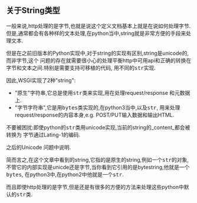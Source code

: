 ## 关于String类型

一般来说,http处理的是字节,也就是说这个定义文档基本上就是在说如何处理字节.
但是,通常都会有各种样的文本处理,在python当中,string就是非常方便的手段来处理文本.

但是在之前旧版本的Python实现中,对于string的实现有区别,string是unicode的,而非字节,这个
问题的存在就需要很小心的处理平衡http中可用api和正确的转换在字节和文本之间.特别是需要支持可移植的代码,
用不同的<tt class="docutils literal">str</tt>实现.

因此,WSGI实现了2种"string":

* "原生"字符串,它总是使用<tt class="docutils literal">str</tt>类来实现,用在处理request/response
和元数据上.
* "字节字符串",它是用<tt class="docutils literal">bytes</tt>类实现的,在python3当中,以及<tt class="docutils literal">str</tt>,
用来处理request/response的内容本身,e.g. POST/PUT输入数据和输出HTML.

不要被困扰:即使python的<tt class="docutils literal">str</tt>类用unicode实现,当前的string的_content_都会被转换为
字节通过Lating-1的编码.

之后的Unicode 问题中说明.

简而言之,在这个文章中看到的string,它指的是原生的string,例如一个<tt class="docutils literal">str</tt>的对象,
不管它的内部实现是unicde还是字节,当你看到它引用的是bytestring,他就是一个<tt class="docutils literal">bytes</tt>,
在python3中,在python2中他就是一个<tt class="docutils literal">str</tt>.

而且即使http处理的是字节,但是还是有很多的方便的方法来处理这些python中默认的<tt class="docutils literal">str</tt>类.